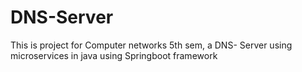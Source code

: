 # DNS-Server
This is project for Computer networks 5th sem, a DNS- Server using microservices in java using Springboot framework
